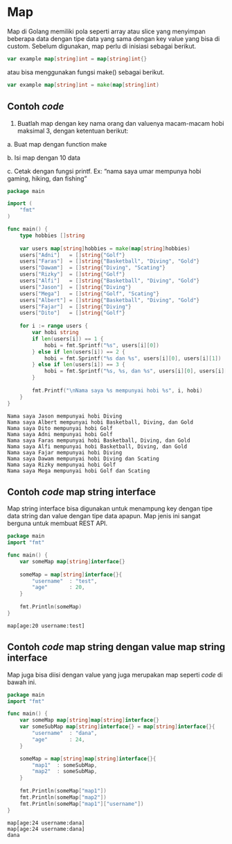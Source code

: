 # Map

Map di Golang memiliki pola seperti array atau slice yang menyimpan beberapa data dengan tipe data yang sama dengan key value yang bisa di custom. Sebelum digunakan, map perlu di inisiasi sebagai berikut.

```go
var example map[string]int = map[string]int{}
```

atau bisa menggunakan fungsi make() sebagai berikut.

```go
var example map[string]int = make(map[string]int)
```

## Contoh _code_

1. Buatlah map dengan key nama orang dan valuenya macam-macam hobi maksimal 3, dengan ketentuan berikut:&#x20;

a. Buat map dengan function make&#x20;

b. Isi map dengan 10 data&#x20;

c. Cetak dengan fungsi printf. Ex: “nama saya umar mempunya hobi gaming, hiking, dan fishing”

```go
package main

import (
	"fmt"
)

func main() {
    type hobbies []string
    
    var users map[string]hobbies = make(map[string]hobbies)
    users["Adni"]   = []string{"Golf"}
    users["Faras"]  = []string{"Basketball", "Diving", "Gold"}
    users["Dawam"]  = []string{"Diving", "Scating"}
    users["Rizky"]  = []string{"Golf"}
    users["Alfi"]   = []string{"Basketball", "Diving", "Gold"}
    users["Jason"]  = []string{"Diving"}
    users["Mega"]   = []string{"Golf", "Scating"}
    users["Albert"] = []string{"Basketball", "Diving", "Gold"}
    users["Fajar"]  = []string{"Diving"}
    users["Dito"]   = []string{"Golf"}
    
    for i := range users {
        var hobi string
        if len(users[i]) == 1 {
            hobi = fmt.Sprintf("%s", users[i][0])
        } else if len(users[i]) == 2 {
            hobi = fmt.Sprintf("%s dan %s", users[i][0], users[i][1])
        } else if len(users[i]) == 3 {
            hobi = fmt.Sprintf("%s, %s, dan %s", users[i][0], users[i][1], users[i][2])
        }
    
        fmt.Printf("\nNama saya %s mempunyai hobi %s", i, hobi)
    }
}
```

```
Nama saya Jason mempunyai hobi Diving
Nama saya Albert mempunyai hobi Basketball, Diving, dan Gold
Nama saya Dito mempunyai hobi Golf
Nama saya Adni mempunyai hobi Golf
Nama saya Faras mempunyai hobi Basketball, Diving, dan Gold
Nama saya Alfi mempunyai hobi Basketball, Diving, dan Gold
Nama saya Fajar mempunyai hobi Diving
Nama saya Dawam mempunyai hobi Diving dan Scating
Nama saya Rizky mempunyai hobi Golf
Nama saya Mega mempunyai hobi Golf dan Scating
```

## Contoh _code_ map string interface

Map string interface bisa digunakan untuk menampung key dengan tipe data string dan value dengan tipe data apapun. Map jenis ini sangat berguna untuk membuat REST API.

```go
package main
import "fmt"

func main() {
    var someMap map[string]interface{}
    
    someMap = map[string]interface{}{
        "username"  : "test",
        "age"       : 20,
    }
    
    fmt.Println(someMap)
}
```

```
map[age:20 username:test]
```

## Contoh _code_ map string dengan value map string interface

Map juga bisa diisi dengan value yang juga merupakan map seperti _code_ di bawah ini.

```go
package main
import "fmt"

func main() {
    var someMap map[string]map[string]interface{}
    var someSubMap map[string]interface{} = map[string]interface{}{
        "username"  : "dana",
        "age"       : 24,
    }

    someMap = map[string]map[string]interface{}{
        "map1"  : someSubMap,
        "map2"  : someSubMap,
    }
    
    fmt.Println(someMap["map1"])
    fmt.Println(someMap["map2"])
    fmt.Println(someMap["map1"]["username"])
}
```

```
map[age:24 username:dana]
map[age:24 username:dana]
dana
```
